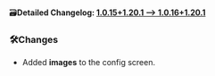 🗃️**Detailed Changelog: [1.0.15+1.20.1 --> 1.0.16+1.20.1](https://github.com/UltimatChamp/FabricBetterGrass/compare/1.0.15+1.20.1...1.0.16+1.20.1)**

### 🛠️Changes

- Added **images** to the config screen.
